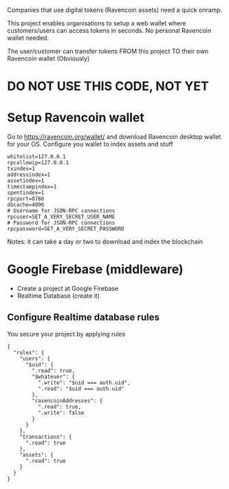 Companies that use digital tokens (Ravencoin assets) need a quick onramp.

This project enables organisations to setup a web wallet where customers/users can access tokens in seconds.
No personal Ravencoin wallet needed.

The user/customer can transfer tokens FROM this project TO their own Ravencoin wallet (Obviously) 


# DO NOT USE THIS CODE, NOT YET

# Setup Ravencoin wallet

Go to https://ravencoin.org/wallet/ and download Ravencoin desktop wallet for your OS.
Configure you wallet to index assets and stuff
```server=1
whitelist=127.0.0.1
rpcallowip=127.0.0.1
txindex=1
addressindex=1
assetindex=1
timestampindex=1
spentindex=1 
rpcport=8766
dbcache=4096
# Username for JSON-RPC connections
rpcuser=SET_A_VERY_SECRET_USER_NAME
# Password for JSON-RPC connections
rpcpassword=SET_A_VERY_SECRET_PASSWORD
```
Notes: it can take a day or two to download and index the blockchain

# Google Firebase (middleware)
+ Create a project at Google Firebase
+ Realtime Database (create it)

## Configure Realtime database rules
You secure your project by applying rules
```
{
  "rules": {
    "users": {
      "$uid": {
        ".read": true,
        "$whatever": {
          ".write": "$uid === auth.uid",
          ".read": "$uid === auth.uid"
        },
        "ravencoinAddresses": {
          ".read": true,
          ".write": false
        }
      }
    },
    "transactions": {
      ".read": true
    },
    "assets": {
      ".read": true
    }
  }
}
```


